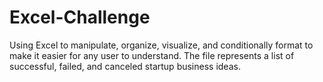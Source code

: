 # Excel-Challenge
Using Excel to manipulate, organize, visualize, and conditionally format to make it easier for any user to understand. The file represents a list of successful, failed, and canceled startup business ideas. 
